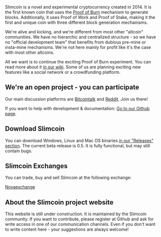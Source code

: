 Slimcoin is a novel and experimental cryptocurrency created in 2014. It is the first known coin that uses the [Proof of Burn](https://en.bitcoin.it/wiki/Proof_of_burn) mechanism to generate blocks. Additionally, it uses Proof of Work and Proof of Stake, making it the first and unique coin with three different block generation mechanisms.

We're alive and kicking, and we're different from most other "altcoin" communities. We have no hierarchic and centralized structure - so we have no "official development team" that benefits from dubious pre-mine or insta-mine mechanisms. We're not here mainly for profit like it's the case with most other altcoins.

All we want is to continue the exciting Proof of Burn experiment. You can read more about it [in our wiki](https://github.com/slimcoin-project/Slimcoin/wiki/The-magic-of-Proof-of-Burn). Some of us are planning exciting new features like a social network or a crowdfunding platform.

## We're an open project - you can participate

Our main discussion platforms are [Bitcointalk](https://bitcointalk.org/index.php?topic=1141676.0) and [Reddit](http://reddit.com/r/slimcoin). Join us there!

If you want to help with development & documentation: [Go to our Github page](https://slimcoin-project.github.io).

## Download Slimcoin

You can download Windows, Linux and Mac OS binaries [in our "Releases" section](https://github.com/slimcoin-project/Slimcoin/releases). The current beta release is 0.5. It is fully functional, but may still contain bugs.

## Slimcoin Exchanges

You can trade, buy and sell Slimcoin at the following exchange:

[Novaexchange](https://novaexchange.com/market/BTC_SLM)

## About the Slimcoin project website

This website is still under construction. It is maintained by the Slimcoin community. If you want to contribute, please register at Github and ask for write access in one of our communication channels. Even if you don't want to write content here - your suggestions are always welcome!
